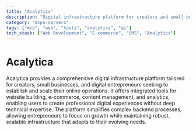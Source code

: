 ```yaml
---
title: "Acalytica"
description: "Digital infrastructure platform for creators and small businesses to build online presence."
category: "mcps-servers"
tags: ["mcp", "web", "tools", "analytics", "ai"]
tech_stack: ["Web Development", "E-commerce", "CMS", "Analytics"]
---
```


# Acalytica

Acalytica provides a comprehensive digital infrastructure platform tailored for creators, small businesses, and digital entrepreneurs seeking to establish and scale their online operations. It offers integrated tools for website building, e-commerce, content management, and analytics, enabling users to create professional digital experiences without deep technical expertise. The platform simplifies complex backend processes, allowing entrepreneurs to focus on growth while maintaining robust, scalable infrastructure that adapts to their evolving needs.
